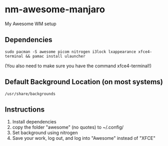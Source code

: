 # nm-awesome-manjaro
My Awesome WM setup

## Dependencies

```
sudo pacman -S awesome picom nitrogen i3lock lxappearance xfce4-terminal && pamac install ulauncher
```
(You also need to make sure you have the command xfce4-terminal!)

## Default Background Location (on most systems)
```
/usr/share/backgrounds
```
## Instructions
1. Install dependencies
2. copy the folder "awesome" (no quotes) to ~/.config/
4. Set background using nitrogen
5. Save your work, log out, and log into "Awesome" instead of "XFCE"
